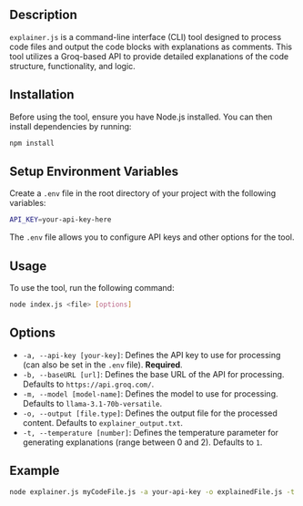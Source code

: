 
## Description

`explainer.js` is a command-line interface (CLI) tool designed to process code files and output the code blocks with explanations as comments. This tool utilizes a Groq-based API to provide detailed explanations of the code structure, functionality, and logic.

## Installation

Before using the tool, ensure you have Node.js installed. You can then install dependencies by running:

```bash
npm install
```

## Setup Environment Variables

Create a `.env` file in the root directory of your project with the following variables:

```bash
API_KEY=your-api-key-here
```

The `.env` file allows you to configure API keys and other options for the tool.

## Usage

To use the tool, run the following command:

```bash
node index.js <file> [options]
```

## Options

- `-a, --api-key [your-key]`: Defines the API key to use for processing (can also be set in the `.env` file). **Required**.
- `-b, --baseURL [url]`: Defines the base URL of the API for processing. Defaults to `https://api.groq.com/`.
- `-m, --model [model-name]`: Defines the model to use for processing. Defaults to `llama-3.1-70b-versatile`.
- `-o, --output [file.type]`: Defines the output file for the processed content. Defaults to `explainer_output.txt`.
- `-t, --temperature [number]`: Defines the temperature parameter for generating explanations (range between 0 and 2). Defaults to `1`.

## Example

```bash
node explainer.js myCodeFile.js -a your-api-key -o explainedFile.js -t 0.7
```